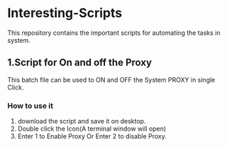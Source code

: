 # Interesting-Scripts
This repository contains the important scripts for automating the tasks in system.
## 1.Script for On and off the Proxy
This batch file can be used to ON and OFF the System PROXY in single Click.
### How to use it
1. download the script and save it on desktop.
2. Double click the Icon(A terminal window will open)
3. Enter 1 to Enable Proxy Or Enter 2 to disable Proxy.
